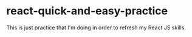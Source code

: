 # react-quick-and-easy-practice

This is just practice that I'm doing in order to refresh my React JS skills.
